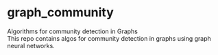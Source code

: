 # graph_community
Algorithms for community detection in Graphs <br />
This repo contains algos for community detection in graphs using graph neural networks. 
